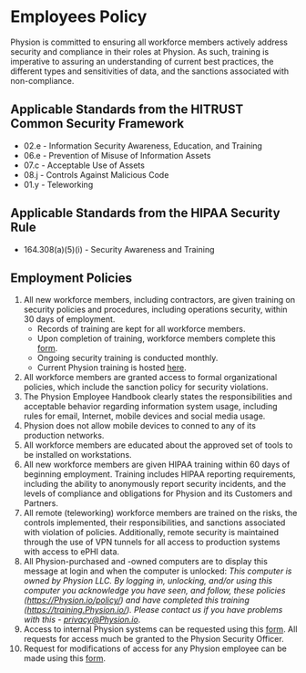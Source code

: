 # Employees Policy

Physion is committed to ensuring all workforce members actively address security and compliance in their roles at Physion. As such, training is imperative to assuring an understanding of current best practices, the different types and sensitivities of data, and the sanctions associated with non-compliance.

## Applicable Standards from the HITRUST Common Security Framework

* 02.e - Information Security Awareness, Education, and Training
* 06.e - Prevention of Misuse of Information Assets
* 07.c - Acceptable Use of Assets
* 08.j - Controls Against Malicious Code
* 01.y - Teleworking

## Applicable Standards from the HIPAA Security Rule

* 164.308(a)(5)(i) - Security Awareness and Training

## Employment Policies

1. All new workforce members, including contractors, are given training on security policies and procedures, including operations security, within 30 days of employment.
	* Records of training are kept for all workforce members.
	* Upon completion of training, workforce members complete this [form](https://docs.google.com/a/Physion.io/forms/d/1bmEK3TidACj6ForBqGMaINPjIckv9ht28rtkGEQsBGs/viewform?usp=send_form).
	* Ongoing security training is conducted monthly.
	* Current Physion training is hosted [here](https://training.Physion.io/).
2. All workforce members are granted access to formal organizational policies, which include the sanction policy for security violations.
3. The Physion Employee Handbook clearly states the responsibilities and acceptable behavior regarding information system usage, including rules for email, Internet, mobile devices and social media usage.
4. Physion does not allow mobile devices to conned to any of its production networks. 
5. All workforce members are educated about the approved set of tools to be installed on workstations.
6. All new workforce members are given HIPAA training within 60 days of beginning employment. Training includes HIPAA reporting requirements, including the ability to anonymously report security incidents, and the levels of compliance and obligations for Physion and its Customers and Partners.
7. All remote (teleworking) workforce members are trained on the risks, the controls implemented, their responsibilities, and sanctions associated with violation of policies. Additionally, remote security is maintained through the use of VPN tunnels for all access to production systems with access to ePHI data.
8. All Physion-purchased and -owned computers are to display this message at login and when the computer is unlocked: *This computer is owned by Physion LLC. By logging in, unlocking, and/or using this computer you acknowledge you have seen, and follow, these policies (https://Physion.io/policy/) and have completed this training (https://training.Physion.io/). Please contact us if you have problems with this - privacy@Physion.io*. 
9. Access to internal Physion systems can be requested using this [form](https://docs.google.com/a/Physion.io/forms/d/1RaDg2rsmwY0l_fu2EFDVm7acLXejk_6EVIj62fVK-o0/viewform). All requests for access much be granted to the Physion Security Officer. 
10. Request for modifications of access for any Physion employee can be made using  this [form](https://docs.google.com/a/Physion.io/forms/d/1ySICzCyEEdNqxHHErjlJqREBijwxs9z72L-rWXrxkm0/viewform).
